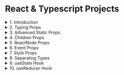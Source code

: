 # React & Typescript Projects

<details>
<summary>1. Introduction </summary>

# Create React app with Typescript

[https://github.com/omeatai/project-typescript-1/commit/3512502dd8ee771b1f7b5a4fe67a74b412cc8d7d](https://github.com/omeatai/project-typescript-1/commit/3512502dd8ee771b1f7b5a4fe67a74b412cc8d7d)

```ts
npx create-react-app app-1 --template typescript
```

# start app

```ts
cd app-1
npm start
```

# #END</details>

<details>
<summary>2. Typing Props </summary>

# Typing Props

[https://github.com/omeatai/project-typescript-1/commit/2eeb121a67a6f12e7d32a6a99b2cc1c79fed9e1e](https://github.com/omeatai/project-typescript-1/commit/2eeb121a67a6f12e7d32a6a99b2cc1c79fed9e1e)

<img width="1136" alt="image" src="https://github.com/omeatai/project-typescript-1/assets/32337103/8bb45e99-9a5d-4d2e-b83a-5a42ddee4e3e">
<img width="1136" alt="image" src="https://github.com/omeatai/project-typescript-1/assets/32337103/2c193a45-5ec8-4a7b-823e-ac7bb2f819d7">
<img width="1136" alt="image" src="https://github.com/omeatai/project-typescript-1/assets/32337103/3c166381-d792-4555-bf55-24f0bf4fdfd3">
<img width="1136" alt="image" src="https://github.com/omeatai/project-typescript-1/assets/32337103/38fe89a2-6808-4c5b-af72-5c9e9db7da0a">
<img width="1390" alt="image" src="https://github.com/omeatai/project-typescript-1/assets/32337103/b63ba4a0-574d-4bbf-a5f8-2b84f56cce61">

# #END</details>

<details>
<summary>3. Advanced Static Props </summary>

# Advanced Static Props

[https://github.com/omeatai/project-typescript-1/commit/bae0b2493f328c6c93d4dae779a3cf0b69941429](https://github.com/omeatai/project-typescript-1/commit/bae0b2493f328c6c93d4dae779a3cf0b69941429)

<img width="1136" alt="image" src="https://github.com/omeatai/project-typescript-1/assets/32337103/ce9f2e98-5c60-4d28-8d3a-ea0942e1c82d">
<img width="1136" alt="image" src="https://github.com/omeatai/project-typescript-1/assets/32337103/db046faa-e216-4b4e-9647-06960b182a1f">
<img width="1390" alt="image" src="https://github.com/omeatai/project-typescript-1/assets/32337103/c6b17abb-4c3a-424f-b546-4338a8406277">

# #END</details>

<details>
<summary>4. Children Props </summary>

# Children Props

[https://github.com/omeatai/project-typescript-1/commit/231720b37a56ec34ba840e040763f90ee7034a55](https://github.com/omeatai/project-typescript-1/commit/231720b37a56ec34ba840e040763f90ee7034a55)

<img width="1136" alt="image" src="https://github.com/omeatai/project-typescript-1/assets/32337103/6cd788b7-78bc-40fb-bfa7-2c2bd64e0e7b">
<img width="1136" alt="image" src="https://github.com/omeatai/project-typescript-1/assets/32337103/f8c71fbc-3251-4a26-94c3-368177fdcd66">
<img width="1390" alt="image" src="https://github.com/omeatai/project-typescript-1/assets/32337103/e9dbee37-00ff-4abf-8556-790bcaf674d6">

# #END</details>

<details>
<summary>5. ReactNode Props </summary>

# ReactNode Props

[https://github.com/omeatai/project-typescript-1/commit/1e5658bc653c79271f705854ececec29f0e7c5a7](https://github.com/omeatai/project-typescript-1/commit/1e5658bc653c79271f705854ececec29f0e7c5a7)

<img width="1136" alt="image" src="https://github.com/omeatai/project-typescript-1/assets/32337103/ac69c900-642a-448d-a0ba-8d81a3e56ea8">
<img width="1136" alt="image" src="https://github.com/omeatai/project-typescript-1/assets/32337103/e9f9ad3b-ac8a-4071-90a8-f821c984813a">
<img width="1390" alt="image" src="https://github.com/omeatai/project-typescript-1/assets/32337103/d1f23f9d-41b4-43fa-9745-7d6ffb8b45d9">

# #END</details>

<details>
<summary>6. Event Props </summary>

# Event Props

[https://github.com/omeatai/project-typescript-1/commit/da80eec7f0515480c6a6fd8db942407104f491fa](https://github.com/omeatai/project-typescript-1/commit/da80eec7f0515480c6a6fd8db942407104f491fa)

<img width="1136" alt="image" src="https://github.com/omeatai/project-typescript-1/assets/32337103/defe6b2a-2c39-4185-980a-54b2637a71fb">
<img width="1136" alt="image" src="https://github.com/omeatai/project-typescript-1/assets/32337103/3c36ae4c-d2bd-4375-b457-29d9e90b247a">
<img width="1136" alt="image" src="https://github.com/omeatai/project-typescript-1/assets/32337103/e43460b0-f4e9-4422-a191-473a1f791cfc">
<img width="1390" alt="image" src="https://github.com/omeatai/project-typescript-1/assets/32337103/4e32a18b-4e40-448c-8c28-836397a8c160">

# #END</details>

<details>
<summary>7. Style Props </summary>

# Style Props

[https://github.com/omeatai/project-typescript-src/commit/2f7daf0e608488c33092ea5d378069ca15dcb20d](https://github.com/omeatai/project-typescript-src/commit/2f7daf0e608488c33092ea5d378069ca15dcb20d)

<img width="1136" alt="image" src="https://github.com/omeatai/project-typescript-src/assets/32337103/e3dfff0c-50a6-45e8-abb4-ae6a39de976d">
<img width="1136" alt="image" src="https://github.com/omeatai/project-typescript-src/assets/32337103/237c8f2f-94e8-4a23-9017-6ffedd74c86d">
<img width="1468" alt="image" src="https://github.com/omeatai/project-typescript-src/assets/32337103/fc850ea1-6124-4679-841e-e69e0dbb055e">

# #END</details>

<details>
<summary>8. Separating Types </summary>

# Separating Types

https://github.com/omeatai/project-typescript-src/commit/8ad222f254bb898dda68cfaafe06f4489bd29fed

<img width="1065" alt="image" src="https://github.com/omeatai/project-typescript-src/assets/32337103/95337540-20a1-46d6-b2ea-076ab7e8b8e6">
<img width="1065" alt="image" src="https://github.com/omeatai/project-typescript-src/assets/32337103/389e5c8d-bfc6-46f6-8d32-90e641f4ba2c">
<img width="1065" alt="image" src="https://github.com/omeatai/project-typescript-src/assets/32337103/49e027d6-e223-47c4-9be4-0125408dbcaf">
<img width="1065" alt="image" src="https://github.com/omeatai/project-typescript-src/assets/32337103/11e4d34c-800c-4dda-bf24-f0590cb9fcc7">
<img width="1065" alt="image" src="https://github.com/omeatai/project-typescript-src/assets/32337103/8f3a1f8b-340d-4f68-8f33-78e30769a2e8">

# #END</details>

<details>
<summary>9. useState Hook </summary>

# useState Hook

[https://github.com/omeatai/project-typescript-src/commit/2c78af9b23aa7f5847815680643c4f8972a83508](https://github.com/omeatai/project-typescript-src/commit/2c78af9b23aa7f5847815680643c4f8972a83508)

<img width="1065" alt="image" src="https://github.com/omeatai/project-typescript-src/assets/32337103/bddb6e8d-545a-4879-9fac-025c5b1c5faf">
<img width="1065" alt="image" src="https://github.com/omeatai/project-typescript-src/assets/32337103/acd9fbc2-01a8-4606-ad4e-1fb137c84243">

# #END</details>

<details>
<summary>10. useReducer Hook </summary>

# useReducer Hook

```ts

```

```ts

```

```ts

```

```ts

```

```ts

```

```ts

```

```ts

```

```ts

```

```ts

```

```ts

```

```ts

```

```ts

```

```ts

```

```ts

```

```ts

```

```ts

```

```ts

```

```ts

```

```ts

```

```ts

```

```ts

```

```ts

```

</details>
